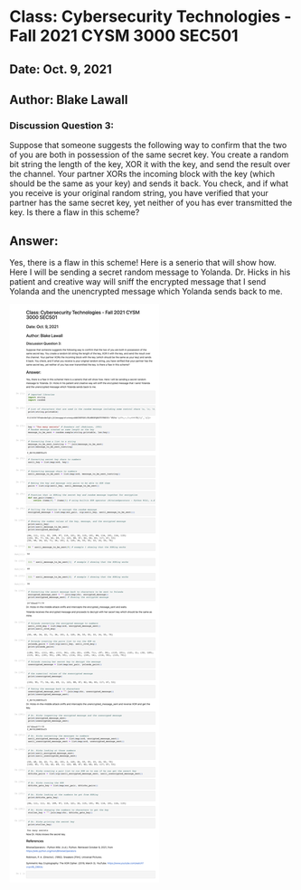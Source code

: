 # Class: Cybersecurity Technologies - Fall 2021 CYSM 3000 SEC501
## Date: Oct. 9, 2021
## Author: Blake Lawall

### Discussion Question 3:
Suppose that someone suggests the following way to confirm that the two of you are both in possession of the same secret key. You create a random bit string the length of the key, XOR it with the key, and send the result over the channel. Your partner XORs the incoming block with the key (which should be the same as your key) and sends it back. You check, and if what you receive is your original random string, you have verified that your partner has the same secret key, yet neither of you has ever transmitted the key. Is there a flaw in this scheme?
## Answer:
Yes, there is a flaw in this scheme! Here is a senerio that will show how.
Here I will be sending a secret random message to Yolanda. Dr. Hicks in his patient and creative way will sniff the encrypted message that I send Yolanda and the unencrypted message which Yolanda sends back to me.


![Answer_Q3.pdf](Answer_Q3.png)
